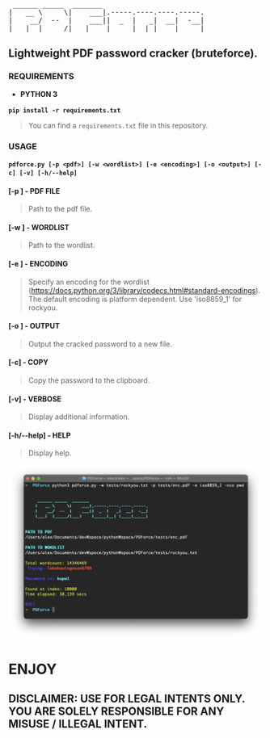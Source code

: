 <pre>
 ______ _____  _______                        
|   __ \     \|    ___|.-----.----.----.-----.
|    __/  --  |    ___||  _  |   _|  __|  -__|
|___|  |_____/|___|    |_____|__| |____|_____|
</pre>

## Lightweight PDF password cracker (bruteforce).

### REQUIREMENTS
- __PYTHON 3__

__`pip install -r requirements.txt`__
> You can find a `requirements.txt` file in this repository.

### USAGE
__`pdforce.py [-p <pdf>] [-w <wordlist>] [-e <encoding>] [-o <output>] [-c] [-v] [-h/--help]`__
#### [-p <pdf>] - PDF FILE
> Path to the pdf file.
#### [-w <wordlist>] - WORDLIST
> Path to the wordlist.
#### [-e <encoding>] - ENCODING
> Specify an encoding for the wordlist (https://docs.python.org/3/library/codecs.html#standard-encodings). The default encoding is platform dependent. Use 'iso8859_1' for rockyou.
#### [-o <output>] - OUTPUT
> Output the cracked password to a new file.
#### [-c] - COPY
> Copy the password to the clipboard.
#### [-v] - VERBOSE
> Display additional information.
#### [-h/--help] - HELP
> Display help.

![PDForce](/misc/screenshot.png)

# ENJOY

## DISCLAIMER: USE FOR LEGAL INTENTS ONLY. YOU ARE SOLELY RESPONSIBLE FOR ANY MISUSE / ILLEGAL INTENT.
